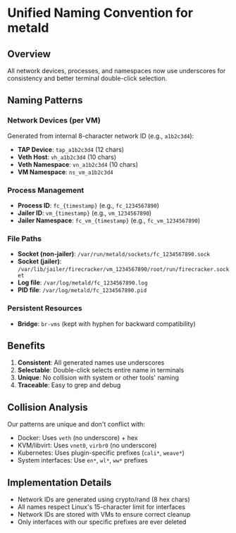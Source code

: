 # Unified Naming Convention for metald

## Overview
All network devices, processes, and namespaces now use underscores for consistency and better terminal double-click selection.

## Naming Patterns

### Network Devices (per VM)
Generated from internal 8-character network ID (e.g., `a1b2c3d4`):
- **TAP Device**: `tap_a1b2c3d4` (12 chars)
- **Veth Host**: `vh_a1b2c3d4` (10 chars)
- **Veth Namespace**: `vn_a1b2c3d4` (10 chars)
- **VM Namespace**: `ns_vm_a1b2c3d4`

### Process Management
- **Process ID**: `fc_{timestamp}` (e.g., `fc_1234567890`)
- **Jailer ID**: `vm_{timestamp}` (e.g., `vm_1234567890`)
- **Jailer Namespace**: `fc_vm_{timestamp}` (e.g., `fc_vm_1234567890`)

### File Paths
- **Socket (non-jailer)**: `/var/run/metald/sockets/fc_1234567890.sock`
- **Socket (jailer)**: `/var/lib/jailer/firecracker/vm_1234567890/root/run/firecracker.socket`
- **Log file**: `/var/log/metald/fc_1234567890.log`
- **PID file**: `/var/log/metald/fc_1234567890.pid`

### Persistent Resources
- **Bridge**: `br-vms` (kept with hyphen for backward compatibility)

## Benefits
1. **Consistent**: All generated names use underscores
2. **Selectable**: Double-click selects entire name in terminals
3. **Unique**: No collision with system or other tools' naming
4. **Traceable**: Easy to grep and debug

## Collision Analysis
Our patterns are unique and don't conflict with:
- Docker: Uses `veth` (no underscore) + hex
- KVM/libvirt: Uses `vnet0`, `virbr0` (no underscore)
- Kubernetes: Uses plugin-specific prefixes (`cali*`, `weave*`)
- System interfaces: Use `en*`, `wl*`, `ww*` prefixes

## Implementation Details
- Network IDs are generated using crypto/rand (8 hex chars)
- All names respect Linux's 15-character limit for interfaces
- Network IDs are stored with VMs to ensure correct cleanup
- Only interfaces with our specific prefixes are ever deleted